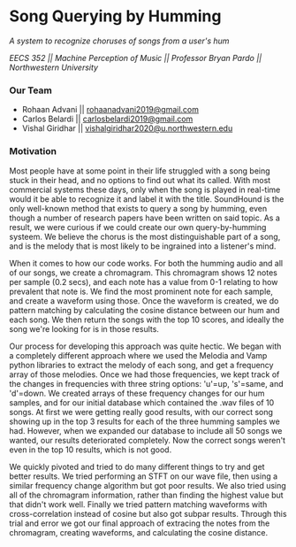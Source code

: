 # Song Querying by Humming
*A system to recognize choruses of songs from a user's hum*  
  
*EECS 352 || Machine Perception of Music || Professor Bryan Pardo || Northwestern University*

### Our Team
- Rohaan Advani || rohaanadvani2019@gmail.com
- Carlos Belardi || carlosbelardi2019@gmail.com
- Vishal Giridhar || vishalgiridhar2020@u.northwestern.edu

### Motivation
Most people have at some point in their life struggled with a song being stuck in their head, and no options to find out what its called. With most commercial systems these days, only when the song is played in real-time would it be able to recognize it and label it with the title. SoundHound is the only well-known method that exists to query a song by humming, even though a number of research papers have been written on said topic. As a result, we were curious if we could create our own query-by-humming systeem. We believe the chorus is the most distinguishable part of a song, and is the melody that is most likely to be ingrained into a listener's mind.

When it comes to how our code works. For both the humming audio and all of our songs, we create a chromagram. This chromagram shows 12 notes per sample (0.2 secs), and each note has a value from 0-1 relating to how prevalent that note is. We find the most prominent note for each sample, and create a waveform using those. Once the waveform is created, we do pattern matching by calculating the cosine distance between our hum and each song. We then return the songs with the top 10 scores, and ideally the song we're looking for is in those results.

Our process for developing this approach was quite hectic. We began with a completely different approach where we used the Melodia and Vamp python libraries to extract the melody of each song, and get a frequency array of those melodies. Once we had those frequencies, we kept track of the changes in frequencies with three string options: 'u'=up, 's'=same, and 'd'=down. We created arrays of these frequency changes for our hum samples, and for our initial database which contained the .wav files of 10 songs. At first we were getting really good results, with our correct song showing up in the top 3 results for each of the three humming samples we had. However, when we expanded our database to include all 50 songs we wanted, our results deteriorated completely. Now the correct songs weren't even in the top 10 results, which is not good.

We quickly pivoted and tried to do many different things to try and get better results. We tried performing an STFT on our wave file, then using a similar frequency change algorithm but got poor results. We also tried using all of the chromagram information, rather than finding the highest value but that didn't work well. Finally we tried pattern matching waveforms with cross-correlation instead of cosine but also got subpar results. Through this trial and error we got our final approach of extracing the notes from the chromagram, creating waveforms, and calculating the cosine distance. 

